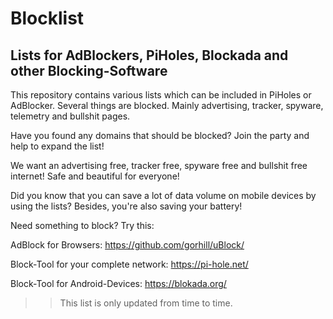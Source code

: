 # Blocklist
Lists for AdBlockers, PiHoles, Blockada and other Blocking-Software
-----------------------------

This repository contains various lists which can be included in PiHoles or AdBlocker. Several things are blocked. Mainly advertising, tracker, spyware, telemetry and bullshit pages.

Have you found any domains that should be blocked? 
Join the party and help to expand the list!

We want an advertising free, tracker free, spyware free and bullshit free internet! Safe and beautiful for everyone!



Did you know that you can save a lot of data volume on mobile devices by using the lists?
Besides, you're also saving your battery!


Need something to block?
Try this:

AdBlock for Browsers: https://github.com/gorhill/uBlock/

Block-Tool for your complete network: https://pi-hole.net/

Block-Tool for Android-Devices: https://blokada.org/

>> This list is only updated from time to time.
